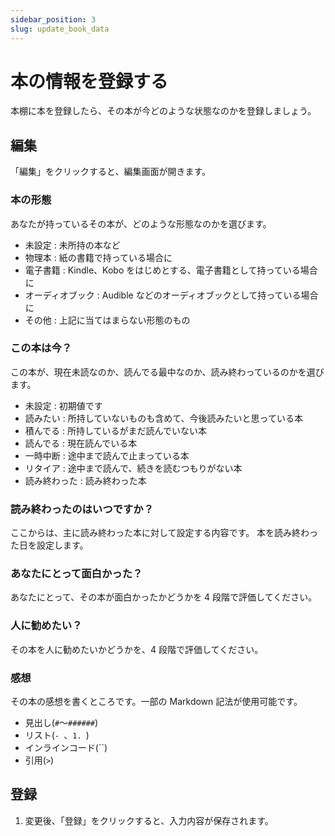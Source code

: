 ```yaml
---
sidebar_position: 3
slug: update_book_data
---
```


# 本の情報を登録する

本棚に本を登録したら、その本が今どのような状態なのかを登録しましょう。

## 編集

「編集」をクリックすると、編集画面が開きます。

### 本の形態

あなたが持っているその本が、どのような形態なのかを選びます。

- 未設定 : 未所持の本など
- 物理本 : 紙の書籍で持っている場合に
- 電子書籍 : Kindle、Kobo をはじめとする、電子書籍として持っている場合に
- オーディオブック : Audible などのオーディオブックとして持っている場合に
- その他 : 上記に当てはまらない形態のもの

### この本は今？

この本が、現在未読なのか、読んでる最中なのか、読み終わっているのかを選びます。

- 未設定 : 初期値です
- 読みたい : 所持していないものも含めて、今後読みたいと思っている本
- 積んでる : 所持しているがまだ読んでいない本
- 読んでる : 現在読んでいる本
- 一時中断 : 途中まで読んで止まっている本
- リタイア : 途中まで読んで、続きを読むつもりがない本
- 読み終わった : 読み終わった本

### 読み終わったのはいつですか？

ここからは、主に読み終わった本に対して設定する内容です。
本を読み終わった日を設定します。

### あなたにとって面白かった？

あなたにとって、その本が面白かったかどうかを 4 段階で評価してください。

### 人に勧めたい？

その本を人に勧めたいかどうかを、4 段階で評価してください。

### 感想

その本の感想を書くところです。一部の Markdown 記法が使用可能です。

- 見出し(`#`～`######`)
- リスト(`- `、`1. `)
- インラインコード(``)
- 引用(`>`)

## 登録

1. 変更後、「登録」をクリックすると、入力内容が保存されます。

